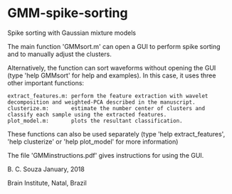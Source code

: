 # GMM-spike-sorting
Spike sorting with Gaussian mixture models

The main function 'GMMsort.m' can open a GUI to perform spike sorting and to manually adjust the clusters. 

Alternatively, the function can sort waveforms without opening the GUI (type 'help GMMsort' for help and examples). 
In this case, it uses three other important functions: 

    extract_features.m: perform the feature extraction with wavelet decomposition and weighted-PCA described in the manuscript.
    clusterize.m:       estimate the number center of clusters and classify each sample using the extracted features.
    plot_model.m:       plots the resultant classification.

These functions can also be used separately (type 'help extract_features', 'help clusterize' or 'help plot_model' for more information)

The file 'GMMinstructions.pdf' gives instructions for using the GUI.


B. C. Souza January, 2018

Brain Institute, Natal, Brazil
